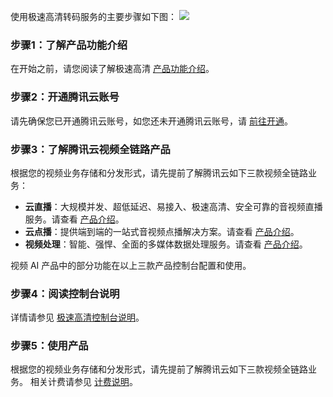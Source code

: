 使用极速高清转码服务的主要步骤如下图：
![](https://main.qcloudimg.com/raw/290be3ca21c3c02034ec59e7e649b8f4.png)



### 步骤1：了解产品功能介绍

在开始之前，请您阅读了解极速高清 [产品功能介绍](https://cloud.tencent.com/product/tsc?!version=2&!preview)。


### 步骤2：开通腾讯云账号

请先确保您已开通腾讯云账号，如您还未开通腾讯云账号，请 [前往开通](https://cloud.tencent.com/register?&s_url=https%3A%2F%2Fcloud.tencent.com%2F)。



### 步骤3：了解腾讯云视频全链路产品

根据您的视频业务存储和分发形式，请先提前了解腾讯云如下三款视频全链路业务：

- **云直播**：大规模并发、超低延迟、易接入、极速高清、安全可靠的音视频直播服务。请查看 [产品介绍](https://cloud.tencent.com/product/css)。 
- **云点播**：提供端到端的一站式音视频点播解决方案。请查看 [产品介绍](https://cloud.tencent.com/product/vod)。
- **视频处理**：智能、强悍、全面的多媒体数据处理服务。请查看 [产品介绍](https://cloud.tencent.com/product/mps)。 

视频 AI 产品中的部分功能在以上三款产品控制台配置和使用。



### 步骤4：阅读控制台说明

 详情请参见 [极速高清控制台说明](https://cloud.tencent.com/document/product/1183/41084?!preview&!editLang=zh)。



### 步骤5：使用产品

根据您的视频业务存储和分发形式，请先提前了解腾讯云如下三款视频全链路业务。
相关计费请参见 [计费说明](https://cloud.tencent.com/document/product/1183/41077?!preview&!editLang=zh)。
